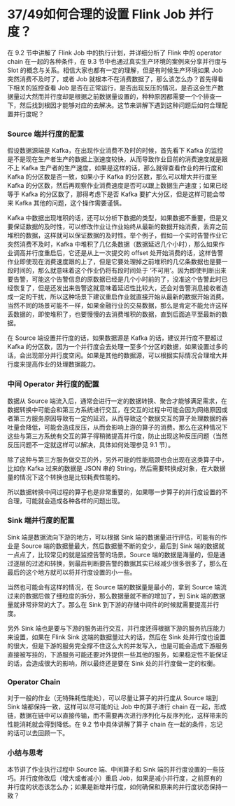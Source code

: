 # 37/49如何合理的设置 Flink Job 并行度？

在 9.2 节中讲解了 Flink Job 中的执行计划，并详细分析了 Flink 中的 operator chain 在一起的各种条件，在 9.3 节中也通过真实生产环境的案例来分享并行度与 Slot 的概念与关系。相信大家也都有一定的理解，但是有时候生产环境如果 Job 突然消费不及时了，或者 Job 就根本不在消费数据了，那么该怎么办？首先得看下相关的监控查看 Job 是否在正常运行，是否出现反压的情况，是否这会生产数据量过大然而并行度却是根据之前数据量设置的，种种原因都需要一个个排查一下，然后找到根因才能够对应的去解决。这节来讲解下遇到这种问题后如何合理配置并行度呢？

### Source 端并行度的配置

假设数据源端是 Kafka，在出现作业消费不及时的时候，首先看下 Kafka 的监控是不是现在生产者生产的数据上涨速度较快，从而导致作业目前的消费速度就是跟不上 Kafka 生产者的生产速度，如果是这样的话，那么就得查看作业的并行度和 Kafka 的分区数是否一致，如果小于 Kafka 的分区数，那么可以增大并行度至 Kafka 的分区数，然后再观察作业消费速度是否可以跟上数据生产速度；如果已经等于 Kafka 的分区数了，那得考虑下是否 Kafka 要扩大分区，但是这样可能会带来 Kafka 其他的问题，这个操作需要谨慎。

Kafka 中数据出现堆积的话，还可以分析下数据的类型，如果数据不重要，但是又要保证数据的及时性，可以修改作业让作业始终从最新的数据开始消费，丢弃之前堆积的数据，这样就可以保证数据的及时性。举个例子，假如一个实时告警作业它突然消费不及时，Kafka 中堆积了几亿条数据（数据延迟几个小时），那么如果作业调高并行度重启后，它还是从上一次提交的 offset 处开始消费的话，这样告警作业即使现在消费速度跟的上了，但是它要处理掉之前堆积的几亿条数据也是要一段时间的，那么就意味着这个作业仍将有段时间处于 ‘不可用’。因为即使判断出来要告警，可能这个告警信息的原数据已经是几个小时前的了，没准这个告警此时已经恢复了，但是还发出来告警这就意味着延迟性比较大，还会对告警消息接收者造成一定的干扰，所以这种场景下建议重启作业就直接开始从最新的数据开始消费。当然不同的场景可能不一样，如果金融行业的交易数据，那么是肯定不能允许这样丢数据的，即使堆积了，也要慢慢的去消费堆积的数据，直到后面追平至最新的数据。

在 Source 端设置并行度的话，如果数据源是 Kafka 的话，建议并行度不要超过 Kafka 的分区数，因为一个并行度会去处理一至多个分区的数据，如果设置过多的话，会出现部分并行度空闲。如果是其他的数据源，可以根据实际情况合理增大并行度来提高作业的处理数据能力。

### 中间 Operator 并行度的配置

数据从 Source 端流入后，通常会进行一定的数据转换、聚合才能够满足需求，在数据转换中可能会和第三方系统进行交互，在交互的过程中可能会因为网络原因或者第三方服务原因导致有一定的延迟，从而导致这个数据交互的算子处理数据的吞吐量会降低，可能会造成反压，从而会影响上游的算子的消费。那么在这种情况下这些与第三方系统有交互的算子得稍微提高并行度，防止出现这种反压问题（当然反压问题不一定就这样可以解决，具体如何处理参见 9.1 节）。

除了这种与第三方服务做交互的外，另外可能的性能瓶颈也会出现在这类算子中，比如你 Kafka 过来的数据是 JSON 串的 String，然后需要转换成对象，在大数据量的情况下这个转换也是比较耗费性能的。

所以数据转换中间过程的算子也是非常重要的，如果哪一步算子的并行度设置的不合理，可能就会造成各种各样的问题出现。

### Sink 端并行度的配置

Sink 端是数据流向下游的地方，可以根据 Sink 端的数据量进行评估，可能有的作业是 Source 端的数据量最大，然后数据量不断的变少，最后到 Sink 端的数据就一点点了，比较常见的就是监控告警的场景。Source 端的数据是海量的，但是通过逐层的过滤和转换，到最后判断要告警的数据其实已经减少很多很多了，那么在最后的这个地方就可以将并行度设置的小一些。

当然也可能会有这样的情况，在 Source 端的数据量是最小的，拿到 Source 端流过来的数据后做了细粒度的拆分，那么数据量就不断的增加了，到 Sink 端的数据量就非常非常的大了。那么在 Sink 到下游的存储中间件的时候就需要提高并行度。

另外 Sink 端也是要与下游的服务进行交互，并行度还得根据下游的服务抗压能力来设置，如果在 Flink Sink 这端的数据量过大的话，然后在 Sink 处并行度也设置的很大，但是下游的服务完全撑不住这么大的并发写入，也是可能会造成下游服务直接被写挂的，下游服务可能还要对外提供一些其他的服务，如果稳定性不能保证的话，会造成很大的影响，所以最终还是要在 Sink 处的并行度做一定的权衡。

### Operator Chain

对于一般的作业（无特殊耗性能处），可以尽量让算子的并行度从 Source 端到 Sink 端都保持一致，这样可以尽可能的让 Job 中的算子进行 chain 在一起，形成链，数据在链中可以直接传输，而不需要再次进行序列化与反序列化，这样带来的性能消耗就会得到降低。在 9.2 节中具体讲解了算子 chain 在一起的条件，忘记的话可以去回顾一下。

### 小结与思考

本节讲了作业执行过程中 Source 端、中间算子和 Sink 端的并行度设置的一些技巧。并行度修改后（增大或者减小）重启 Job，如果是减小并行度，之前原有的并行度的状态该怎么办；如果是新增并行度，如何确保和原来的并行度状态保持一致？